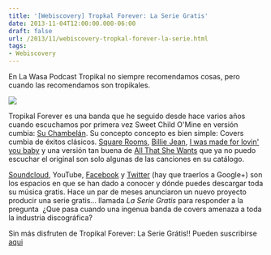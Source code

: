 ```yaml
---
title: '[Webiscovery] Tropkal Forever: La Serie Gratis'
date: 2013-11-04T12:00:00.000-06:00
draft: false
url: /2013/11/webiscovery-tropkal-forever-la-serie.html
tags: 
- Webiscovery
---
```


En La Wasa Podcast Tropikal no siempre recomendamos cosas, pero cuando las recomendamos son tropikales.  
  

[![](http://www.tropikalforever.com/wp-content/uploads/2013/04/tokin_atlantico.jpg)](http://www.tropikalforever.com/wp-content/uploads/2013/04/tokin_atlantico.jpg)

Tropikal Forever es una banda que he seguido desde hace varios años cuando escuchamos por primera vez Sweet Child O'Mine en versión cumbia: [Su Chambelán](https://soundcloud.com/tropikalforever/suchambelan). Su concepto concepto es bien simple: Covers cumbia de éxitos clásicos. [Square Rooms](https://soundcloud.com/tropikalforever/nohayluz), [Billie Jean](https://soundcloud.com/tropikalforever/elmedu), [I was made for lovin' you baby](https://soundcloud.com/tropikalforever/aguaswey) y una versión tan buena de [All That She Wants](https://soundcloud.com/tropikalforever/voyhaciaelmar) que ya no puedo escuchar el original son solo algunas de las canciones en su catálogo.  
  
[Soundcloud](https://soundcloud.com/tropikalforever), YouTube, [Facebook](https://www.facebook.com/tropikalforever) y [Twitter](https://twitter.com/tropikalforever) (hay que traerlos a Google+) son los espacios en que se han dado a conocer y dónde puedes descargar toda su música gratis. Hace un par de meses anunciaron un nuevo proyecto producir una serie gratis... llamada _La Serie Gratis_ para responder a la pregunta  ¿Que pasa cuando una ingenua banda de covers amenaza a toda la industria discográfica?  
  

  
Sin más disfruten de Tropikal Forever: La Serie Grátis!! Pueden suscribirse [aqui](https://www.youtube.com/user/laseriegratis?feature=watch)
